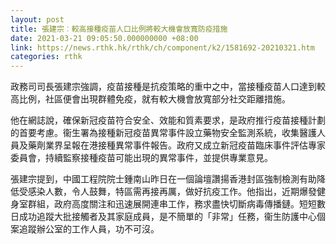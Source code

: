 ```yaml
---
layout: post
title: 張建宗︰較高接種疫苗人口比例將較大機會放寬防疫措施
date: 2021-03-21 09:05:50.000000000 +08:00
link: https://news.rthk.hk/rthk/ch/component/k2/1581692-20210321.htm
categories: rthk
---
```


政務司司長張建宗強調，疫苗接種是抗疫策略的重中之中，當接種疫苗人口達到較高比例，社區便會出現群體免疫，就有較大機會放寬部分社交距離措施。

他在網誌說，確保新冠疫苗符合安全、效能和質素要求，是政府推行疫苗接種計劃的首要考慮。衞生署為接種新冠疫苗異常事件設立藥物安全監測系統，收集醫護人員及藥劑業界呈報在港接種異常事件報告。政府又成立新冠疫苗臨床事件評估專家委員會，持續監察接種疫苗可能出現的異常事件，並提供專業意見。

張建宗提到，中國工程院院士鍾南山昨日在一個論壇讚揚香港封區強制檢測有助降低受感染人數，令人鼓舞，特區需再接再厲，做好抗疫工作。他指出，近期爆發健身室群組，政府高度關注和迅速展開連串工作，務求盡快切斷病毒傳播鏈。短短數日成功追蹤大批接觸者及其家庭成員，是不簡單的「非常」任務，衞生防護中心個案追蹤辦公室的工作人員，功不可沒。
